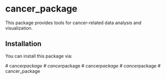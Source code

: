 # cancer_package

This package provides tools for cancer-related data analysis and visualization.

## Installation

You can install this package via:

#   c a n c e r _ p a c k a g e  
 #   c a n c e r _ p a c k a g e  
 #   c a n c e r _ p a c k a g e  
 #   c a n c e r _ p a c k a g e  
 #   c a n c e r _ p a c k a g e  
 